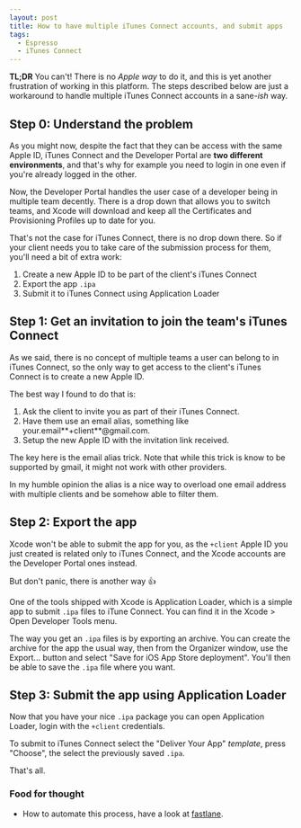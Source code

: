 ```yaml
---
layout: post
title: How to have multiple iTunes Connect accounts, and submit apps
tags:
  - Espresso
  - iTunes Connect
---
```


**TL;DR** You can't! There is no _Apple way_ to do it, and this is yet another frustration of working in this platform. The steps described below are just a workaround to handle multiple iTunes Connect accounts in a sane-_ish_ way.

## Step 0: Understand the problem

As you might now, despite the fact that they can be access with the same Apple ID, iTunes Connect and the Developer Portal are **two different environments**, and that's why for example you need to login in one even if you're already logged in the other.

Now, the Developer Portal handles the user case of a developer being in multiple team decently. There is a drop down that allows you to switch teams, and Xcode will download and keep all the Certificates and Provisioning Profiles up to date for you.

That's not the case for iTunes Connect, there is no drop down there. So if your client needs you to take care of the submission process for them, you'll need a bit of extra work:

1. Create a new Apple ID to be part of the client's iTunes Connect
2. Export the app `.ipa`
3. Submit it to iTunes Connect using Application Loader

## Step 1: Get an invitation to join the team's iTunes Connect

As we said, there is no concept of multiple teams a user can belong to in iTunes Connect, so the only way to get access to the client's iTunes Connect is to create a new Apple ID.

The best way I found to do that is:

1. Ask the client to invite you as part of their iTunes Connect.
2. Have them use an email alias, something like your.email**+client**@gmail.com.
3. Setup the new Apple ID with the invitation link received.

The key here is the email alias trick. Note that while this trick is know to be supported by gmail, it might not work with other providers.

In my humble opinion the alias is a nice way to overload one email address with multiple clients and be somehow able to filter them.

## Step 2: Export the app

Xcode won't be able to submit the app for you, as the `+client` Apple ID you just created is related only to iTunes Connect, and the Xcode accounts are the Developer Portal ones instead.

But don't panic, there is another way 👍

One of the tools shipped with Xcode is Application Loader, which is a simple app to submit `.ipa` files to iTune Connect. You can find it in the Xcode > Open Developer Tools menu.

The way you get an `.ipa` files is by exporting an archive. You can create the archive for the app the usual way, then from the Organizer window, use the Export... button and select "Save for iOS App Store deployment". You'll then be able to save the `.ipa` file where you want.

## Step 3: Submit the app using Application Loader

Now that you have your nice `.ipa` package you can open Application Loader, login with the `+client` credentials.

To submit to iTunes Connect select the "Deliver Your App" _template_, press "Choose", the select the previously saved `.ipa`.

That's all.

### Food for thought

* How to automate this process, have a look at [fastlane](https://fastlane.tools/).
